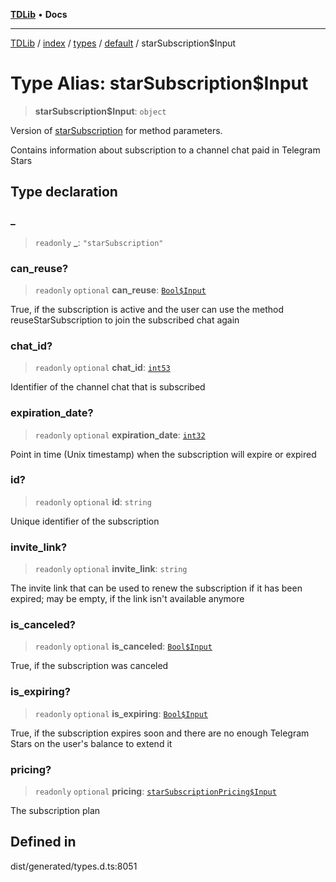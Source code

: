 [**TDLib**](../../../../../../README.md) • **Docs**

***

[TDLib](../../../../../../modules.md) / [index](../../../../../README.md) / [types](../../../README.md) / [default](../README.md) / starSubscription$Input

# Type Alias: starSubscription$Input

> **starSubscription$Input**: `object`

Version of [starSubscription](starSubscription.md) for method parameters.

Contains information about subscription to a channel chat paid in Telegram Stars

## Type declaration

### \_

> `readonly` **\_**: `"starSubscription"`

### can\_reuse?

> `readonly` `optional` **can\_reuse**: [`Bool$Input`](Bool$Input.md)

True, if the subscription is active and the user can use the method reuseStarSubscription to join the subscribed chat again

### chat\_id?

> `readonly` `optional` **chat\_id**: [`int53`](int53.md)

Identifier of the channel chat that is subscribed

### expiration\_date?

> `readonly` `optional` **expiration\_date**: [`int32`](int32.md)

Point in time (Unix timestamp) when the subscription will expire or expired

### id?

> `readonly` `optional` **id**: `string`

Unique identifier of the subscription

### invite\_link?

> `readonly` `optional` **invite\_link**: `string`

The invite link that can be used to renew the subscription if it has been expired; may be empty, if the link isn't available anymore

### is\_canceled?

> `readonly` `optional` **is\_canceled**: [`Bool$Input`](Bool$Input.md)

True, if the subscription was canceled

### is\_expiring?

> `readonly` `optional` **is\_expiring**: [`Bool$Input`](Bool$Input.md)

True, if the subscription expires soon and there are no enough Telegram Stars on the user's balance to extend it

### pricing?

> `readonly` `optional` **pricing**: [`starSubscriptionPricing$Input`](starSubscriptionPricing$Input.md)

The subscription plan

## Defined in

dist/generated/types.d.ts:8051
